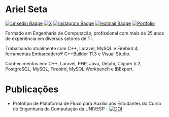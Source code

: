 
# Ariel Seta

[![Linkedin Badge](https://img.shields.io/badge/LinkedIn-blue?style=flat-square&logo=linkedin&logoColor=white&link=https://br.linkedin.com/in/arielseta/)](https://br.linkedin.com/in/arielseta/)
[![X](https://img.shields.io/badge/X-000?style=flat-square&logo=x)](https://x.com/arielseta)
[![Instagram Badge](https://img.shields.io/badge/Instagram-E4405F?style=flat-square&logo=instagram&logoColor=white&link=https://instagram.com/arielseta/)](https://www.instagram.com/arielseta/)
[![Hotmail Badge](https://img.shields.io/badge/Hotmail-0078D4?style=flat-square&logo=microsoftoutlook&logoColor=white&link=mailto:arielseta@hotmail.com)](mailto:arielseta@hotmail.com)
[![Portfolio](https://img.shields.io/badge/Portfolio-255E63?style=flat-square&logo=todoist&logoColor=white)](https://arielseta.github.io/)

Formado em Engenharia de Computação, profissional com mais de 25 anos de experiência em diversos setores de TI.

Trabalhando atualmente com C++, Laravel, MySQL e Firebird 4, ferramentas Embarcadero® C++Builder 11.3 e Visual Studio.

Conhecimentos em: C++, Laravel, PHP, Java, Delphi, Clipper 5.2, PostgreSQL, MySQL, Firebird, MySQL Workbench e IBExpert.

# Publicações

* Protótipo de Plataforma de Fluxo para Auxílio aos Estudantes do Curso de Engenharia de Computação da UNIVESP - [![DOI](https://zenodo.org/badge/DOI/10.5281/zenodo.12727128.svg?style=flat-square&link=https://doi.org/10.5281/zenodo.12727128)](https://doi.org/10.5281/zenodo.12724235)
